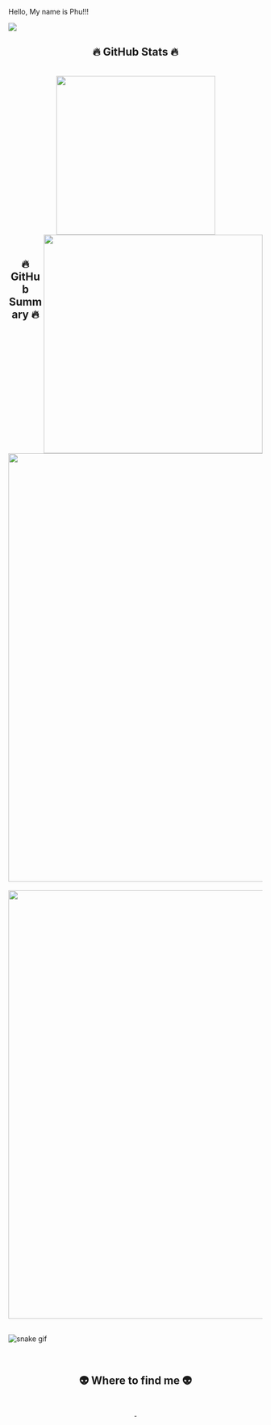 Hello, My name is Phu!!!
<!-- <a href="#" target="_blank">
  <img src="svg/kimphu.svg" width="1200" alt="" />
</a> -->

<!-- <h2 align="center">🛠 Technologies and Tools 🛠</h2>
<br>
<span><img src="https://img.shields.io/badge/JavaScript-282C34?logo=javascript&logoColor=F7DF1E" alt="JavaScript logo" title="JavaScript" height="25" /></span>
&nbsp;
<span><img src="https://img.shields.io/badge/ReactJS-282C34?logo=react&logoColor=61DAFB" alt="ReactJS logo" title="ReactJS" height="25" /></span>
&nbsp;
<span><img src="https://img.shields.io/badge/Redux-282C34?logo=redux&logoColor=764ABC" alt="Redux logo" title="Redux" height="25" /></span>
&nbsp;
<span><img src="https://img.shields.io/badge/Node.js-282C34?logo=node.js&logoColor=00F200" alt="Node.js logo" title="Node.js" height="25" /></span>
&nbsp;
<span><img src="https://img.shields.io/badge/HTML5-282C34?logo=html5&logoColor=E34F26" alt="HTML5 logo" title="HTML5" height="25" /></span>
&nbsp;
<span><img src="https://img.shields.io/badge/CSS3-282C34?logo=css3&logoColor=1572B6" alt="CSS3 logo" title="CSS3" height="25" /></span>
&nbsp;
<span><img src="https://img.shields.io/badge/Bootstrap-282C34?logo=bootstrap&logoColor=7952B3" alt="Bootstrap logo" title="Bootstrap" height="25" /></span>
&nbsp;
<span><img src="https://img.shields.io/badge/ESLint-282C34?logo=eslint&logoColor=4B32C3" alt="ESLint logo" title="ESLint" height="25" /></span>
&nbsp;
<span><img src="https://img.shields.io/badge/git-282C34?logo=git&logoColor=F05032" alt="git logo" title="git" height="25" /></span>
&nbsp;
<span><img src="https://img.shields.io/badge/VS%20Code-282C34?logo=visual-studio-code&logoColor=007ACC" alt="Visual Studio Code logo" title="Visual Studio Code" height="25" /></span>
&nbsp;
 -->
 
<img src="https://user-images.githubusercontent.com/73097560/115834477-dbab4500-a447-11eb-908a-139a6edaec5c.gif">

<br>
<h2 align="center">🔥 GitHub Stats 🔥</h2>
<!-- https://github.com/anuraghazra/github-readme-stats -->
<br>
<div align=center>
  <a href="#" title="">
    <img width="315" align="center" src="https://github-readme-stats.vercel.app/api/top-langs/?username=trankimphu0609&hide=c%23,powershell,Mathematica,Ruby,Objective-C,Objective-C%2b%2b,Cuda&title_color=61dafb&text_color=ffffff&icon_color=61dafb&bg_color=20232a&langs_count=8&layout=compact&border_color=61dafb&hide_border=true" />
  </a>
  <a href="#" title="">
    <img align="right" width="434" src="https://github-readme-stats.vercel.app/api?username=trankimphu0609&show_icons=true&theme=react&border_color=61dafb&hide_border=true" />
  </a>
</div>

<br>
<h2 align="center">🔥 GitHub Summary 🔥</h2>
<br>
<br>
<a href="#" title="Most Used Languages">
   <img  align="center" width="850" src="http://github-profile-summary-cards.vercel.app/api/cards/profile-details?username=trankimphu0609&theme=radical" />
</a>
<br /><br />
<a href="#" title="Most Used Languages">
<img  align="center" width="850" 
src="https://activity-graph.herokuapp.com/graph?username=trankimphu0609&bg_color=020203&color=1ef621&line=ff0f9b&point=430fff&area=true&hide_border=true)](https://github.com/ashutosh00710/github-readme-activity-graph"/>
<br /><br />
</a>

![snake gif](https://raw.githubusercontent.com/trankimphu0609/trankimphu0609/output/github-contribution-grid-snake.gif)


<br>
<h2 align="center">👽 Where to find me 👽</h2>
<br>
<!-- https://icons8.com -->
<div align="center">
  <a href="https://facebook.com/trankimphu0609" target="blank">
    <img src="https://img.icons8.com/bubbles/100/000000/facebook-new.png" alt="" />
  </a>
  <a href="https://instagram.com/trankimphu0609" target="blank">
    <img src="https://img.icons8.com/bubbles/100/000000/instagram.png" alt="" />
  </a>
</div>

<br>
